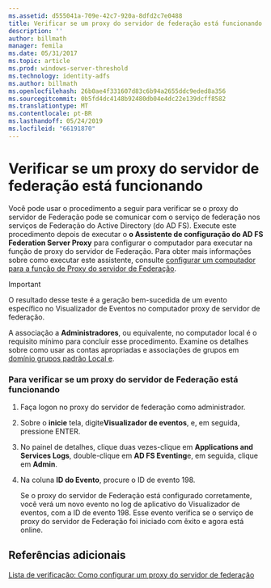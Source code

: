 ```yaml
---
ms.assetid: d555041a-709e-42c7-920a-8dfd2c7e0488
title: Verificar se um proxy do servidor de federação está funcionando
description: ''
author: billmath
manager: femila
ms.date: 05/31/2017
ms.topic: article
ms.prod: windows-server-threshold
ms.technology: identity-adfs
ms.author: billmath
ms.openlocfilehash: 26b0ae4f331607d83c6b94a2655ddc9eded8a356
ms.sourcegitcommit: 0b5fd4dc4148b92480db04e4dc22e139dcff8582
ms.translationtype: MT
ms.contentlocale: pt-BR
ms.lasthandoff: 05/24/2019
ms.locfileid: "66191870"
---
```

# <a name="verify-that-a-federation-server-proxy-is-operational"></a>Verificar se um proxy do servidor de federação está funcionando


Você pode usar o procedimento a seguir para verificar se o proxy do servidor de Federação pode se comunicar com o serviço de federação nos serviços de Federação do Active Directory \(do AD FS\). Execute este procedimento depois de executar o **o Assistente de configuração do AD FS Federation Server Proxy** para configurar o computador para executar na função de proxy do servidor de Federação. Para obter mais informações sobre como executar este assistente, consulte [configurar um computador para a função de Proxy do servidor de Federação](Configure-a-Computer-for-the-Federation-Server-Proxy-Role.md).  
  
> [!IMPORTANT]  
> O resultado desse teste é a geração bem-sucedida de um evento específico no Visualizador de Eventos no computador proxy de servidor de federação.  
  
A associação a **Administradores**, ou equivalente, no computador local é o requisito mínimo para concluir esse procedimento.  Examine os detalhes sobre como usar as contas apropriadas e associações de grupos em [domínio grupos padrão Local e](https://go.microsoft.com/fwlink/?LinkId=83477).   
  
### <a name="to-verify-that-a-federation-server-proxy-is-operational"></a>Para verificar se um proxy do servidor de Federação está funcionando  
  
1.  Faça logon no proxy do servidor de federação como administrador.  
  
2.  Sobre o **inicie** tela, digite**Visualizador de eventos**, e, em seguida, pressione ENTER.  
  
3.  No painel de detalhes, clique duas vezes\-clique em **Applications and Services Logs**, double\-clique em **AD FS Eventing**e, em seguida, clique em **Admin**.  
  
4.  Na coluna **ID do Evento**, procure o ID de evento 198.  
  
    Se o proxy do servidor de Federação está configurado corretamente, você verá um novo evento no log de aplicativo do Visualizador de eventos, com a ID de evento 198. Esse evento verifica se o serviço de proxy do servidor de Federação foi iniciado com êxito e agora está online.  
  
## <a name="additional-references"></a>Referências adicionais  
[Lista de verificação: Como configurar um proxy do servidor de federação](Checklist--Setting-Up-a-Federation-Server-Proxy.md)  
  

